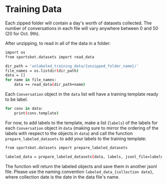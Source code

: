 # Training Data

Each zipped folder will contain a day's worth of datasets collected. The number of conversations in each file will vary anywhere between 0 and 50 (20 for Oct. 9th).

After unzipping, to read in all of the data in a folder:

```sh
import os
from sportsbot.datasets import read_data

dir_path = 'unlabeled_training_data/{unzipped_folder_name}/'
file_names = os.listdir(dir_path)
data = []
for name in file_names:
    data += read_data(dir_path+name)
```

Each `Conversation` object in the `data` list will have a training template ready to be label. 

```sh
for conv in data:
    print(conv.template)
```

For now, to add labels to the template, make a list (`labels`) of the labels for each `Conversation` object in `data` (making sure to mirror the ordering of the labels with respect to the objects in `data`) and call the function `prepare_labeled_datasets` to add your labels to the training template:

```sh
from sportsbot.datasets import prepare_labeled_datasets

labeled_data = prepare_labeled_datasets(data, labels, jsonl_file=labeled_data_{collection date})
```

The function will return the labeled objects and save them in another jsonl file. Please use the naming convention `labeled_data_{collection date}`, where collection date is the date in the data file's name.